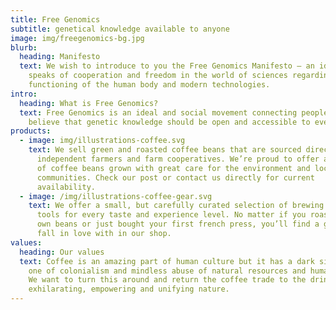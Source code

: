 ```yaml
---
title: Free Genomics
subtitle: genetical knowledge available to anyone
image: img/freegenomics-bg.jpg
blurb:
  heading: Manifesto
  text: We wish to introduce to you the Free Genomics Manifesto – an ideal that
    speaks of cooperation and freedom in the world of sciences regarding the
    functioning of the human body and modern technologies.
intro:
  heading: What is Free Genomics?
  text: Free Genomics is an ideal and social movement connecting people who
    believe that genetic knowledge should be open and accessible to everyone.
products:
  - image: img/illustrations-coffee.svg
    text: We sell green and roasted coffee beans that are sourced directly from
      independent farmers and farm cooperatives. We’re proud to offer a variety
      of coffee beans grown with great care for the environment and local
      communities. Check our post or contact us directly for current
      availability.
  - image: /img/illustrations-coffee-gear.svg
    text: We offer a small, but carefully curated selection of brewing gear and
      tools for every taste and experience level. No matter if you roast your
      own beans or just bought your first french press, you’ll find a gadget to
      fall in love with in our shop.
values:
  heading: Our values
  text: Coffee is an amazing part of human culture but it has a dark side too –
    one of colonialism and mindless abuse of natural resources and human lives.
    We want to turn this around and return the coffee trade to the drink’s
    exhilarating, empowering and unifying nature.
---
```

